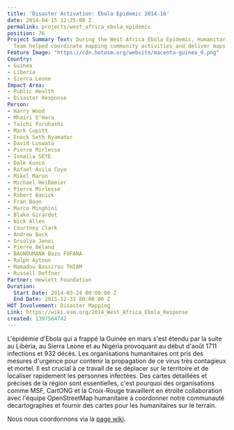 ```yaml
---
title: 'Disaster Activation: Ebola Epidemic 2014-16'
date: 2014-04-15 12:25:00 Z
permalink: projects/west_africa_ebola_epidemic
position: 76
Project Summary Text: During the West Africa Ebola Epidemic, Humanitarian OpenStreetMap
  Team helped coordinate mapping community activities and deliver maps to field workers.
Feature Image: "https://cdn.hotosm.org/website/macenta-guinea_0.png"
Country:
- Guinea
- Liberia
- Sierra Leone
Impact Area:
- Public Health
- Disaster Response
Person:
- Harry Wood
- Mhairi O'Hara
- Taichi Furuhashi
- Mark Cupitt
- Enock Seth Nyamador
- David Luswata
- Pierre Mirlesse
- Ismaila SEYE
- Dale Kunce
- Rafael Ávila Coya
- Mikel Maron
- Michael Heißmeier
- Pierre Mirlesse
- Robert Banick
- Fran Boon
- Marco Minghini
- Blake Girardot
- Nick Allen
- Courtney Clark
- Andrew Buck
- Orsolya Jenei
- Pierre Béland
- BAGNOUMANA Bazo FOFANA
- Ralph Aytoun
- Mamadou Bassirou THIAM
- Russell Deffner
Partner: Hewlett Foundation
Duration:
  Start Date: 2014-03-24 00:00:00 Z
  End Date: 2015-12-31 00:00:00 Z
HOT Involvement: Disaster Mapping
Link: https://wiki.osm.org/2014_West_Africa_Ebola_Response
created: 1397564742
---
```


L'épidémie d'Ebola qui a frappé la Guinée en mars s'est étendu par la suite au Libéria, au Sierra Leone et au Nigéria provoquant au début d'août 1711 infections et 932 décès. Les organisations humanitaires ont pris des mesures d'urgence pour contenir la propagation de ce virus très contagieux et mortel. Il est crucial à ce travail de se déplacer sur le territoire et de localiser rapidement les personnes infectées. Des cartes détaillées et précises de la région sont essentielles, c'est pourquoi des organisations comme MSF, CartONG et la Croix-Rouge travaillent en étroite collaboration avec l'équipe OpenStreetMap humanitaire à coordonner notre communauté decartographes et fournir des cartes pour les humanitaires sur le terrain.

Nous nous coordonnons via la [page wiki](https://wiki.openstreetmap.org/wiki/2014_West_Africa_Ebola_Response).